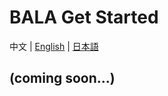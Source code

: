 # BALA Get Started

中文 | [English](en/quick_start/bala/bala_quick_start) | [日本語](ja/quick_start/bala/bala_quick_start)

## (coming soon...)